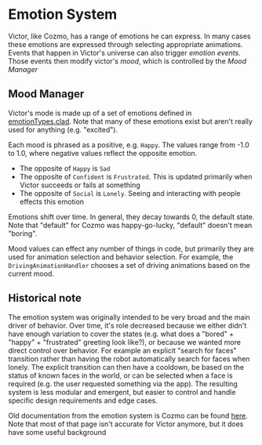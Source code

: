 # Emotion System

Victor, like Cozmo, has a range of emotions he can express. In many cases these emotions are expressed through
selecting appropriate animations. Events that happen in Victor's universe can also trigger *emotion events*.
Those events then modify victor's *mood*, which is controlled by the *Mood Manager*

## Mood Manager

Victor's mode is made up of a set of emotions defined in [emotionTypes.clad](../../clad/src/clad/types/emotionTypes.clad).
Note that many of these emotions exist but aren't really used for anything (e.g. "excited").

Each mood is phrased as a positive, e.g. `Happy`. The values range from -1.0 to 1.0, where negative values
reflect the opposite emotion.

* The opposite of `Happy` is `Sad`
* The opposite of `Confident` is `Frustrated`. This is updated primarily when Victor succeeds or fails at something
* The opposite of `Social` is `Lonely`. Seeing and interacting with people effects this emotion

Emotions shift over time. In general, they decay towards 0, the default state. Note that "default" for Cozmo
was happy-go-lucky, "default" doesn't mean "boring".

Mood values can effect any number of things in code, but primarily they are used for animation selection and
behavior selection. For example, the `DrivingAnimationHandler` chooses a set of driving animations based on
the current mood.

## Historical note

The emotion system was originally intended to be very broad and the main driver of behavior. Over time, it's
role decreased because we either didn't have enough variation to cover the states (e.g. what does a "bored" +
"happy" + "frustrated" greeting look like?), or because we wanted more direct control over behavior. For
example an explicit "search for faces" transition rather than having the robot automatically search for faces
when lonely. The explicit transition can then have a cooldown, be based on the status of known faces in the
world, or can be selected when a face is required (e.g. the user requested something via the app). The
resulting system is less modular and emergent, but easier to control and handle specific design requirements
and edge cases.

Old documentation from the emotion system is Cozmo can be found
[here](Emotion+Behavior+Architecture). Note
that most of that page isn't accurate for Victor anymore, but it does have some useful background

